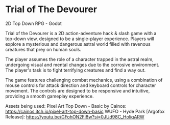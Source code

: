 # Trial of The Devourer
 2D Top Down RPG - Godot


Trial of the Devourer is a 2D action-adventure hack & slash game with a top-down view, designed to be a single-player experience. Players will explore a mysterious and dangerous astral world filled with ravenous creatures that prey on human souls.

The player assumes the role of a character trapped in the astral realm, undergoing visual and mental changes due to the corrosive environment. The player's task is to fight terrifying creatures and find a way out.

The game features challenging combat mechanics, using a combination of mouse controls for attack direction and keyboard controls for character movement. The controls are designed to be responsive and intuitive, providing a smooth gameplay experience.


Assets being used:
Pixel Art Top Down - Basic by Cainos: https://cainos.itch.io/pixel-art-top-down-basic
WUFO - Hyde Park [Argofox Release]: https://youtu.be/GFohON2Fi8w?si=0JUd98C_HoliqARW
